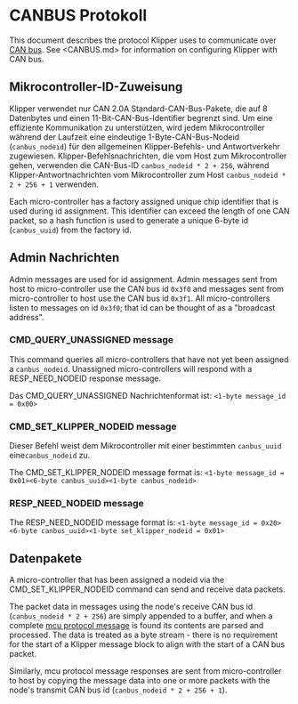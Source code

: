 # CANBUS Protokoll

This document describes the protocol Klipper uses to communicate over [CAN bus](https://en.wikipedia.org/wiki/CAN_bus). See <CANBUS.md> for information on configuring Klipper with CAN bus.

## Mikrocontroller-ID-Zuweisung

Klipper verwendet nur CAN 2.0A Standard-CAN-Bus-Pakete, die auf 8 Datenbytes und einen 11-Bit-CAN-Bus-Identifier begrenzt sind. Um eine effiziente Kommunikation zu unterstützen, wird jedem Mikrocontroller während der Laufzeit eine eindeutige 1-Byte-CAN-Bus-Nodeid (`canbus_nodeid`) für den allgemeinen Klipper-Befehls- und Antwortverkehr zugewiesen. Klipper-Befehlsnachrichten, die vom Host zum Mikrocontroller gehen, verwenden die CAN-Bus-ID `canbus_nodeid * 2 + 256`, während Klipper-Antwortnachrichten vom Mikrocontroller zum Host `canbus_nodeid * 2 + 256 + 1` verwenden.

Each micro-controller has a factory assigned unique chip identifier that is used during id assignment. This identifier can exceed the length of one CAN packet, so a hash function is used to generate a unique 6-byte id (`canbus_uuid`) from the factory id.

## Admin Nachrichten

Admin messages are used for id assignment. Admin messages sent from host to micro-controller use the CAN bus id `0x3f0` and messages sent from micro-controller to host use the CAN bus id `0x3f1`. All micro-controllers listen to messages on id `0x3f0`; that id can be thought of as a "broadcast address".

### CMD_QUERY_UNASSIGNED message

This command queries all micro-controllers that have not yet been assigned a `canbus_nodeid`. Unassigned micro-controllers will respond with a RESP_NEED_NODEID response message.

Das CMD_QUERY_UNASSIGNED Nachrichtenformat ist: `<1-byte message_id = 0x00>`

### CMD_SET_KLIPPER_NODEID message

Dieser Befehl weist dem Mikrocontroller mit einer bestimmten `canbus_uuid` eine`canbus_nodeid` zu.

The CMD_SET_KLIPPER_NODEID message format is: `<1-byte message_id = 0x01><6-byte canbus_uuid><1-byte canbus_nodeid>`

### RESP_NEED_NODEID message

The RESP_NEED_NODEID message format is: `<1-byte message_id = 0x20><6-byte canbus_uuid><1-byte set_klipper_nodeid = 0x01>`

## Datenpakete

A micro-controller that has been assigned a nodeid via the CMD_SET_KLIPPER_NODEID command can send and receive data packets.

The packet data in messages using the node's receive CAN bus id (`canbus_nodeid * 2 + 256`) are simply appended to a buffer, and when a complete [mcu protocol message](Protocol.md) is found its contents are parsed and processed. The data is treated as a byte stream - there is no requirement for the start of a Klipper message block to align with the start of a CAN bus packet.

Similarly, mcu protocol message responses are sent from micro-controller to host by copying the message data into one or more packets with the node's transmit CAN bus id (`canbus_nodeid * 2 + 256 + 1`).
